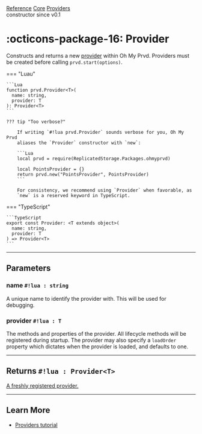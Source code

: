<div class="ompdoc-reference-breadcrumbs">
<a href="../../../">Reference</a>
<a href="../../">Core</a>
<a href="../">Providers</a>
</div>

<div class="ompdoc-reference-tags">
<span class="ompdoc-reference-highlight">constructor</span>
<span class="ompdoc-reference-since">since v0.1</span>
</div>

# :octicons-package-16: Provider

Constructs and returns a new [provider](../types/provider.md) within Oh My Prvd.
Providers must be created before calling `prvd.start(options)`.

=== "Luau"

    ```Lua
    function prvd.Provider<T>(
      name: string,
      provider: T
    ): Provider<T>
    ```

    ??? tip "Too verbose?"

        If writing `#!lua prvd.Provider` sounds verbose for you, Oh My Prvd
        aliases the `Provider` constructor with `new`:

        ```Lua
        local prvd = require(ReplicatedStorage.Packages.ohmyprvd)

        local PointsProvider = {}
        return prvd.new("PointsProvider", PointsProvider)
        ```

        For consistency, we recommend using `Provider` when favorable, as
        `new` is a reserved keyword in TypeScript.

=== "TypeScript"

    ```TypeScript
    export const Provider: <T extends object>(
      name: string,
      provider: T
    ) => Provider<T>
    ```

---

## Parameters

### name `#!lua : string`

A unique name to identify the provider with. This will be used for debugging.

### provider `#!lua : T`

The methods and properties of the provider. All lifecycle methods will be
registered during startup. The provider may also specify a `loadOrder` property
which dictates when the provider is loaded, and defaults to one.

---

## Returns `#!lua : Provider<T>`

[A freshly registered provider.](../types/provider.md)

---

## Learn More

- [Providers tutorial](../../../tutorials/fundamentals/providers.md)
